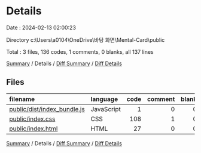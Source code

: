 # Details

Date : 2024-02-13 02:00:23

Directory c:\\Users\\a0104\\OneDrive\\바탕 화면\\Mental-Card\\public

Total : 3 files,  136 codes, 1 comments, 0 blanks, all 137 lines

[Summary](results.md) / Details / [Diff Summary](diff.md) / [Diff Details](diff-details.md)

## Files
| filename | language | code | comment | blank | total |
| :--- | :--- | ---: | ---: | ---: | ---: |
| [public/dist/index_bundle.js](/public/dist/index_bundle.js) | JavaScript | 1 | 0 | 0 | 1 |
| [public/index.css](/public/index.css) | CSS | 108 | 1 | 0 | 109 |
| [public/index.html](/public/index.html) | HTML | 27 | 0 | 0 | 27 |

[Summary](results.md) / Details / [Diff Summary](diff.md) / [Diff Details](diff-details.md)